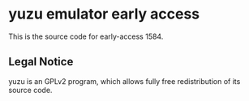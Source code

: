 yuzu emulator early access
=============

This is the source code for early-access 1584.

## Legal Notice

yuzu is an GPLv2 program, which allows fully free redistribution of its source code.